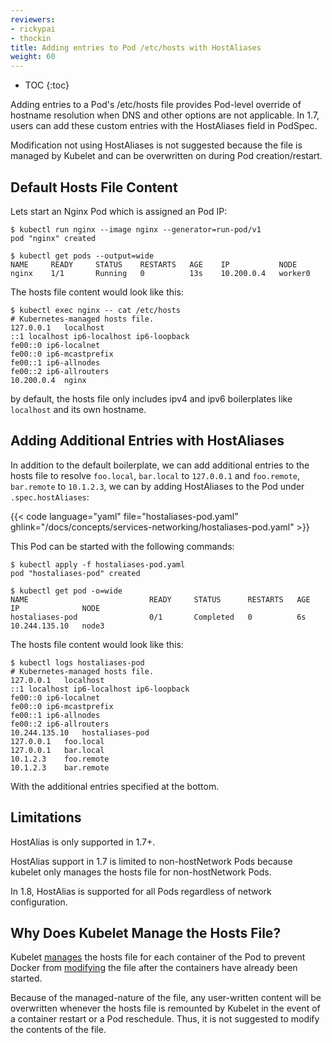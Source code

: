 ```yaml
---
reviewers:
- rickypai
- thockin
title: Adding entries to Pod /etc/hosts with HostAliases
weight: 60
---
```


* TOC
{:toc}

Adding entries to a Pod's /etc/hosts file provides Pod-level override of hostname resolution when DNS and other options are not applicable. In 1.7, users can add these custom entries with the HostAliases field in PodSpec.

Modification not using HostAliases is not suggested because the file is managed by Kubelet and can be overwritten on during Pod creation/restart.

## Default Hosts File Content

Lets start an Nginx Pod which is assigned an Pod IP:

```shell
$ kubectl run nginx --image nginx --generator=run-pod/v1
pod "nginx" created

$ kubectl get pods --output=wide
NAME     READY     STATUS    RESTARTS   AGE    IP           NODE
nginx    1/1       Running   0          13s    10.200.0.4   worker0
```

The hosts file content would look like this:

```shell
$ kubectl exec nginx -- cat /etc/hosts
# Kubernetes-managed hosts file.
127.0.0.1	localhost
::1	localhost ip6-localhost ip6-loopback
fe00::0	ip6-localnet
fe00::0	ip6-mcastprefix
fe00::1	ip6-allnodes
fe00::2	ip6-allrouters
10.200.0.4	nginx
```

by default, the hosts file only includes ipv4 and ipv6 boilerplates like `localhost` and its own hostname.

## Adding Additional Entries with HostAliases

In addition to the default boilerplate, we can add additional entries to the hosts file to resolve `foo.local`, `bar.local` to `127.0.0.1` and `foo.remote`, `bar.remote` to `10.1.2.3`, we can by adding HostAliases to the Pod under `.spec.hostAliases`:

{{< code language="yaml" file="hostaliases-pod.yaml" ghlink="/docs/concepts/services-networking/hostaliases-pod.yaml" >}}

This Pod can be started with the following commands:

```shell
$ kubectl apply -f hostaliases-pod.yaml
pod "hostaliases-pod" created

$ kubectl get pod -o=wide
NAME                           READY     STATUS      RESTARTS   AGE       IP              NODE
hostaliases-pod                0/1       Completed   0          6s        10.244.135.10   node3
```

The hosts file content would look like this:

```shell
$ kubectl logs hostaliases-pod
# Kubernetes-managed hosts file.
127.0.0.1	localhost
::1	localhost ip6-localhost ip6-loopback
fe00::0	ip6-localnet
fe00::0	ip6-mcastprefix
fe00::1	ip6-allnodes
fe00::2	ip6-allrouters
10.244.135.10	hostaliases-pod
127.0.0.1	foo.local
127.0.0.1	bar.local
10.1.2.3	foo.remote
10.1.2.3	bar.remote
```

With the additional entries specified at the bottom.

## Limitations

HostAlias is only supported in 1.7+.

HostAlias support in 1.7 is limited to non-hostNetwork Pods because kubelet only manages the hosts file for non-hostNetwork Pods.

In 1.8, HostAlias is supported for all Pods regardless of network configuration.

## Why Does Kubelet Manage the Hosts File?

Kubelet [manages](https://github.com/kubernetes/kubernetes/issues/14633) the hosts file for each container of the Pod to prevent Docker from [modifying](https://github.com/moby/moby/issues/17190) the file after the containers have already been started.

Because of the managed-nature of the file, any user-written content will be overwritten whenever the hosts file is remounted by Kubelet in the event of a container restart or a Pod reschedule. Thus, it is not suggested to modify the contents of the file.
